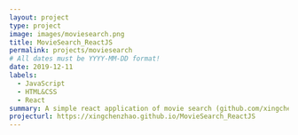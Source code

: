 ```yaml
---
layout: project
type: project
image: images/moviesearch.png
title: MovieSearch_ReactJS 
permalink: projects/moviesearch
# All dates must be YYYY-MM-DD format!
date: 2019-12-11
labels:
  - JavaScript
  - HTML&CSS
  - React
summary: A simple react application of movie search (github.com/xingchenzhao/MovieSearch_ReactJS)
projecturl: https://xingchenzhao.github.io/MovieSearch_ReactJS
---
```


